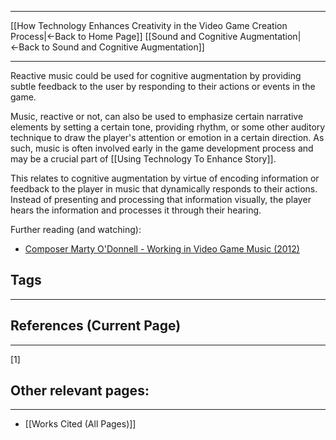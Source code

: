 ___
[[How Technology Enhances Creativity in the Video Game Creation Process|←Back to Home Page]]
[[Sound and Cognitive Augmentation|←Back to Sound and Cognitive Augmentation]]
____

Reactive music could be used for cognitive augmentation by providing subtle feedback to the user by responding to their actions or events in the game. 

Music, reactive or not, can also be used to emphasize certain narrative elements by setting a certain tone, providing rhythm, or some other auditory technique to draw the player's attention or emotion in a certain direction. As such, music is often involved early in the game development process and may be a crucial part of [[Using Technology To Enhance Story]].

This relates to cognitive augmentation by virtue of encoding information or feedback to the player in music that dynamically responds to their actions. Instead of presenting and processing that information visually, the player hears the information and processes it through their hearing. 

Further reading (and watching):
- [Composer Marty O'Donnell - Working in Video Game Music (2012)](https://soundworkscollection.com/post/composer-marty-o-donnell-working-in-video-game-music) 

## Tags
_____

## References (Current Page)
____
[1] 

## Other relevant pages:
_____
- [[Works Cited (All Pages)]] 